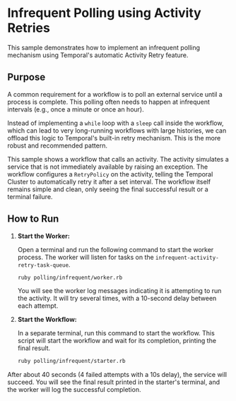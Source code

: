 # Infrequent Polling using Activity Retries

This sample demonstrates how to implement an infrequent polling mechanism using Temporal's automatic Activity Retry feature.

## Purpose

A common requirement for a workflow is to poll an external service until a process is complete. This polling often needs to happen at infrequent intervals (e.g., once a minute or once an hour).

Instead of implementing a `while` loop with a `sleep` call inside the workflow, which can lead to very long-running workflows with large histories, we can offload this logic to Temporal's built-in retry mechanism. This is the more robust and recommended pattern.

This sample shows a workflow that calls an activity. The activity simulates a service that is not immediately available by raising an exception. The workflow configures a `RetryPolicy` on the activity, telling the Temporal Cluster to automatically retry it after a set interval. The workflow itself remains simple and clean, only seeing the final successful result or a terminal failure.

## How to Run

1.  **Start the Worker:**

    Open a terminal and run the following command to start the worker process. The worker will listen for tasks on the `infrequent-activity-retry-task-queue`.

    ```bash
    ruby polling/infrequent/worker.rb
    ```

    You will see the worker log messages indicating it is attempting to run the activity. It will try several times, with a 10-second delay between each attempt.

2.  **Start the Workflow:**

    In a separate terminal, run this command to start the workflow. This script will start the workflow and wait for its completion, printing the final result.

    ```bash
    ruby polling/infrequent/starter.rb
    ```

After about 40 seconds (4 failed attempts with a 10s delay), the service will succeed. You will see the final result printed in the starter's terminal, and the worker will log the successful completion. 
